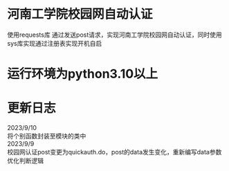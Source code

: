# 河南工学院校园网自动认证
使用requests库
通过发送post请求，实现河南工学院校园网自动认证，同时使用sys库实现通过注册表实现开机自启
# 运行环境为python3.10以上
# 更新日志
2023/9/10  
将个别函数封装至模块的类中  
2023/9/9  
校园网认证post变更为quickauth.do，post的data发生变化，重新编写data参数  
优化判断逻辑
